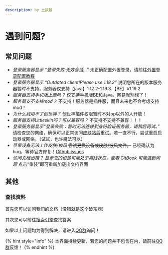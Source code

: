 ```yaml
---
description: by 土拨鼠
---
```


# 遇到问题?

## 常见问题

* _登录服务器显示 “登录失败:无效会话…”_  未正确配置外置登录，请前往[外置登录配置教程](wai-zhi-deng-lu.md)
* _登录服务器显示 “Outdated client!Please use 1.18.2”_ 说明您所在的版本服务器暂时不支持，服务器仅支持【java】1.12.2-1.19.3 【BE】≥1.19.2
* _服务器支持手机版上服吗？_ 仅支持手机版BE和Java，网易就别想了！
* _服务器支不支持mod？_ 不支持！服务器是插件服，而且未来也不会考虑支持mod！
* _为什么我用不了创世神？_ 创世神插件权限暂时不对op以外的人开放！
* _服务器支持Littleskin吗？可以兼容吗？_ 不支持不支持不兼容！！！
* _登录服务器显示“登录失败：暂时无法连接到身份脸证服务器，请稍后再试。”_  请检查您的网络，确保可以正常访问[皮肤站](https://skin.tbstmc.xyz)后重试。若一直不行，尝试重启启动器或网络。（试试，也许魔法可以）
* _苹果设备无法上传皮肤/披风_   ~~尝试更换设备或皮肤/披风文件。~~ 已经确认为bug，等待官方修复！[Github issues](https://github.com/bs-community/blessing-skin-server/issues/509)
* _访问文档出错？ 显示您的设备可能处于离线状态，或者 GitBook 可能遇到问题_  点击“重装”即可重新加载出文档界面

## 其他

### 查找资料

首先您可以访问我们的文档（没错就是这个破东西）

其次您可以前往[搜索引擎](https://baidu.com)查找答案

如果以上问题均为得到解决，请进入[QQ群](https://jq.qq.com/?\_wv=1027\&k=ToOzeOPU)询问！



{% hint style="info" %}
本界面持续更新，若您的问题并不包含在内，请前往[QQ群](https://jq.qq.com/?\_wv=1027\&k=ToOzeOPU)反馈！
{% endhint %}
